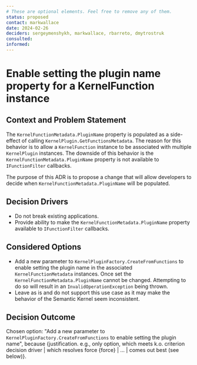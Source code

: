 ```yaml
---
# These are optional elements. Feel free to remove any of them.
status: proposed
contact: markwallace
date: 2024-02-26
deciders: sergeymenshykh, markwallace, rbarreto, dmytrostruk
consulted: 
informed: 
---
```


# Enable setting the plugin name property for a KernelFunction instance

## Context and Problem Statement

The `KernelFunctionMetadata.PluginName` property is populated as a side-effect of calling `KernelPlugin.GetFunctionsMetadata`.
The reason for this behavior is to allow a `KernelFunction` instance to be associated with multiple `KernelPlugin` instances.
The downside of this behavior is the `KernelFunctionMetadata.PluginName` property is not available to `IFunctionFilter` callbacks.

The purpose of this ADR is to propose a change that will allow developers to decide when `KernelFunctionMetadata.PluginName` will be populated.

## Decision Drivers

- Do not break existing applications.
- Provide ability to make the `KernelFunctionMetadata.PluginName` property available to `IFunctionFilter` callbacks.

## Considered Options

- Add a new parameter to `KernelPluginFactory.CreateFromFunctions` to enable setting the plugin name in the associated `KernelFunctionMetadata` instances. Once set the `KernelFunctionMetadata.PluginName` cannot be changed. Attempting to do so will result in an `InvalidOperationException` being thrown.
- Leave as is and do not support this use case as it may make the behavior of the Semantic Kernel seem inconsistent.

## Decision Outcome

Chosen option: "Add a new parameter to `KernelPluginFactory.CreateFromFunctions` to enable setting the plugin name", because
{justification. e.g., only option, which meets k.o. criterion decision driver | which resolves force {force} | … | comes out best (see below)}.
